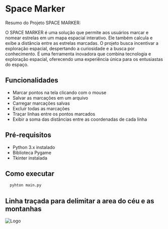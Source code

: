 # Space Marker

Resumo do Projeto SPACE MARKER:

O SPACE MARKER é uma solução que permite aos usuários marcar e nomear estrelas em um mapa espacial interativo. Ele também calcula e exibe a distância entre as estrelas marcadas. O projeto busca incentivar a exploração espacial, despertando a curiosidade e a busca por conhecimento. É uma ferramenta inovadora que combina tecnologia e exploração espacial, oferecendo uma experiência única para os entusiastas do espaço.

## Funcionalidades

- Marcar pontos na tela clicando com o mouse
- Salvar as marcações em um arquivo
- Carregar marcações salvas
- Excluir todas as marcações
- Traçar linhas entre os pontos marcados
- Exibir a soma das distâncias entre as coordenadas de cada linha

## Pré-requisitos

- Python 3.x instalado
- Biblioteca Pygame 
- Tkinter instalada 

## Como executar


```bash
  pyhton main.py
```

## Linha traçada para delimitar a area do céu e as montanhas 
![Logo](https://i.imgur.com/Cw4lRwt.png)